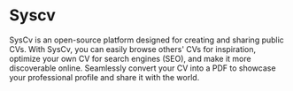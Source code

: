 # Syscv
SysCv is an open-source platform designed for creating and sharing public CVs. With SysCv, you can easily browse others' CVs for inspiration, optimize your own CV for search engines (SEO), and make it more discoverable online. Seamlessly convert your CV into a PDF to showcase your professional profile and share it with the world.
